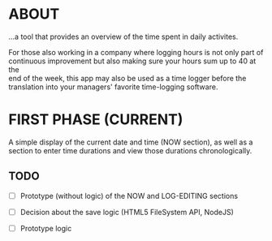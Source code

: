 ABOUT
=====

...a tool that provides an overview of the time spent in daily activites.

For those also working in a company where logging hours is not only part of 
continuous improvement but also making sure your hours sum up to 40 at the  
end of the week, this app may also be used as a time logger before the  
translation into your managers' favorite time-logging software. 


FIRST PHASE (CURRENT)
=====================

A simple display of the current date and time (NOW section), as well as a 
section to enter time durations and view those durations chronologically.


TODO
----

- [ ] Prototype (without logic) of the NOW and LOG-EDITING sections
- [ ] Decision about the save logic (HTML5 FileSystem API, NodeJS)
- [ ] Prototype logic

